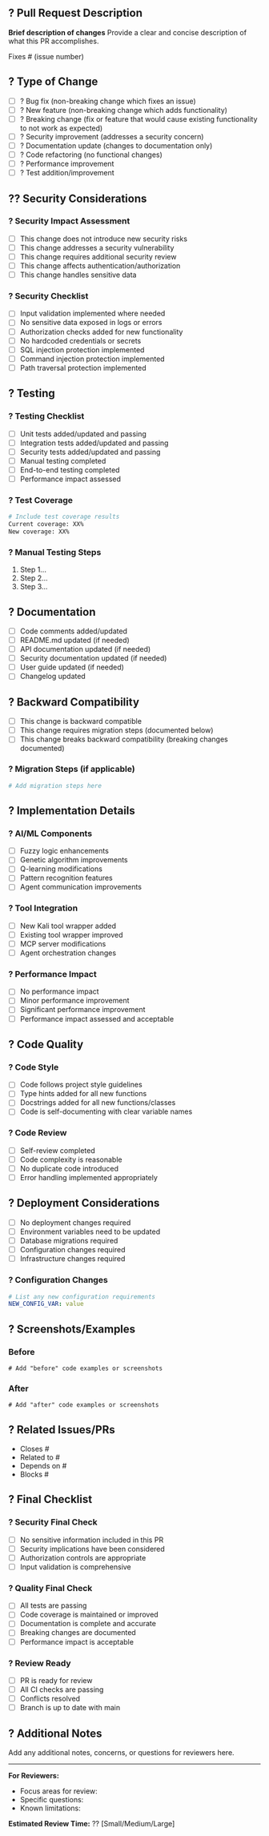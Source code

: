 ## ? Pull Request Description

**Brief description of changes**
Provide a clear and concise description of what this PR accomplishes.

Fixes # (issue number)

## ? Type of Change

- [ ] ? Bug fix (non-breaking change which fixes an issue)
- [ ] ? New feature (non-breaking change which adds functionality)
- [ ] ? Breaking change (fix or feature that would cause existing functionality to not work as expected)
- [ ] ? Security improvement (addresses a security concern)
- [ ] ? Documentation update (changes to documentation only)
- [ ] ? Code refactoring (no functional changes)
- [ ] ? Performance improvement
- [ ] ? Test addition/improvement

## ?? Security Considerations

### ? Security Impact Assessment
- [ ] This change does not introduce new security risks
- [ ] This change addresses a security vulnerability
- [ ] This change requires additional security review
- [ ] This change affects authentication/authorization
- [ ] This change handles sensitive data

### ? Security Checklist
- [ ] Input validation implemented where needed
- [ ] No sensitive data exposed in logs or errors
- [ ] Authorization checks added for new functionality
- [ ] No hardcoded credentials or secrets
- [ ] SQL injection protection implemented
- [ ] Command injection protection implemented
- [ ] Path traversal protection implemented

## ? Testing

### ? Testing Checklist
- [ ] Unit tests added/updated and passing
- [ ] Integration tests added/updated and passing
- [ ] Security tests added/updated and passing
- [ ] Manual testing completed
- [ ] End-to-end testing completed
- [ ] Performance impact assessed

### ? Test Coverage
```bash
# Include test coverage results
Current coverage: XX%
New coverage: XX%
```

### ? Manual Testing Steps
1. Step 1...
2. Step 2...
3. Step 3...

## ? Documentation

- [ ] Code comments added/updated
- [ ] README.md updated (if needed)
- [ ] API documentation updated (if needed)
- [ ] Security documentation updated (if needed)
- [ ] User guide updated (if needed)
- [ ] Changelog updated

## ? Backward Compatibility

- [ ] This change is backward compatible
- [ ] This change requires migration steps (documented below)
- [ ] This change breaks backward compatibility (breaking changes documented)

### ? Migration Steps (if applicable)
```bash
# Add migration steps here
```

## ? Implementation Details

### ? AI/ML Components
- [ ] Fuzzy logic enhancements
- [ ] Genetic algorithm improvements
- [ ] Q-learning modifications
- [ ] Pattern recognition features
- [ ] Agent communication improvements

### ? Tool Integration
- [ ] New Kali tool wrapper added
- [ ] Existing tool wrapper improved
- [ ] MCP server modifications
- [ ] Agent orchestration changes

### ? Performance Impact
- [ ] No performance impact
- [ ] Minor performance improvement
- [ ] Significant performance improvement
- [ ] Performance impact assessed and acceptable

## ? Code Quality

### ? Code Style
- [ ] Code follows project style guidelines
- [ ] Type hints added for all new functions
- [ ] Docstrings added for all new functions/classes
- [ ] Code is self-documenting with clear variable names

### ? Code Review
- [ ] Self-review completed
- [ ] Code complexity is reasonable
- [ ] No duplicate code introduced
- [ ] Error handling implemented appropriately

## ? Deployment Considerations

- [ ] No deployment changes required
- [ ] Environment variables need to be updated
- [ ] Database migrations required
- [ ] Configuration changes required
- [ ] Infrastructure changes required

### ? Configuration Changes
```yaml
# List any new configuration requirements
NEW_CONFIG_VAR: value
```

## ? Screenshots/Examples

### Before
```
# Add "before" code examples or screenshots
```

### After
```
# Add "after" code examples or screenshots
```

## ? Related Issues/PRs

- Closes #
- Related to #
- Depends on #
- Blocks #

## ? Final Checklist

### ? Security Final Check
- [ ] No sensitive information included in this PR
- [ ] Security implications have been considered
- [ ] Authorization controls are appropriate
- [ ] Input validation is comprehensive

### ? Quality Final Check
- [ ] All tests are passing
- [ ] Code coverage is maintained or improved
- [ ] Documentation is complete and accurate
- [ ] Breaking changes are documented
- [ ] Performance impact is acceptable

### ? Review Ready
- [ ] PR is ready for review
- [ ] All CI checks are passing
- [ ] Conflicts resolved
- [ ] Branch is up to date with main

## ? Additional Notes

Add any additional notes, concerns, or questions for reviewers here.

---

**For Reviewers:**
- Focus areas for review: 
- Specific questions: 
- Known limitations: 

**Estimated Review Time:** ?? [Small/Medium/Large]
